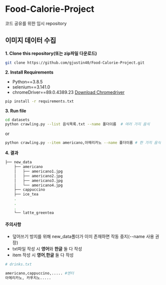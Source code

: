 # Food-Calorie-Project
코드 공유를 위한 임시 repository



## 이미지 데이터 수집
**1. Clone this repository(또는 zip파일 다운로드)**
```bash
git clone https://github.com/gjustin40/Food-Calorie-Project.git
```

**2. Install Requirements**
- Python==3.8.5
- selenium==3.141.0
- chromeDriver==89.0.4389.23
[Download Chromedriver](https://chromedriver.chromium.org/)
```bash
pip install -r requirements.txt
```

**3. Run file**
```bash
cd datasets
python crawling.py --list 음식목록.txt --name 폴더이름  # 여러 가지 음식
```

or

```bash
python crawling.py --item americano,아메리카노 --name 폴더이름 # 한 가지 음식
```

**4. 결과**
```bash
├── new_data
    ├── americano
    │   ├── americano1.jpg
    │   ├── americano2.jpg
    │   ├── americano3.jpg
    │   └── americano4.jpg
    ├── cappuccino
    ├── ice_tea
    .
    .
    .
    └── latte_greentea
```

#### 주의사항
- 덮어쓰기 방지를 위해 new_data폴더가 이미 존재하면 작동 중지(--name 사용 권장)
- txt파일 작성 시 **영어**와 **한글** 둘 다 작성
- item 작성 시 **영어**,**한글** 둘 다 작성
```python
# drinks.txt

americano,cappuccino,..... #엔터
아메리카노, 카푸치노.....
```